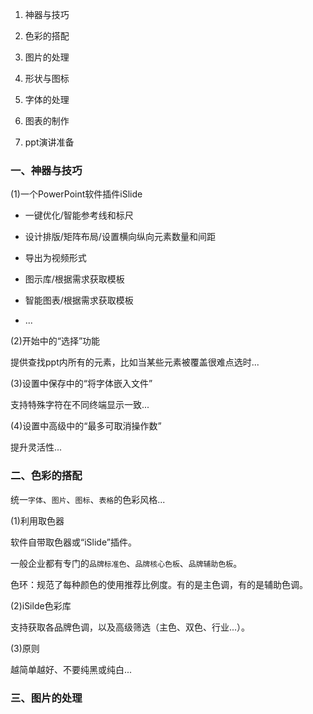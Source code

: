 1. 神器与技巧

2. 色彩的搭配

3. 图片的处理

4. 形状与图标

5. 字体的处理

6. 图表的制作

7. ppt演讲准备


### 一、神器与技巧

(1)一个PowerPoint软件插件iSlide

- 一键优化/智能参考线和标尺

- 设计排版/矩阵布局/设置横向纵向元素数量和间距

- 导出为视频形式

- 图示库/根据需求获取模板

- 智能图表/根据需求获取模板

- ...


(2)开始中的“选择”功能

提供查找ppt内所有的元素，比如当某些元素被覆盖很难点选时...


(3)设置中保存中的“将字体嵌入文件”

支持特殊字符在不同终端显示一致...


(4)设置中高级中的“最多可取消操作数”

提升灵活性...


### 二、色彩的搭配

统一`字体`、`图片`、`图标`、`表格`的色彩风格...

(1)利用取色器

软件自带取色器或“iSlide”插件。

一般企业都有专门的`品牌标准色`、`品牌核心色板`、`品牌辅助色板`。

色环：规范了每种颜色的使用推荐比例度。有的是主色调，有的是辅助色调。


(2)iSilde色彩库

支持获取各品牌色调，以及高级筛选（主色、双色、行业...）。


(3)原则

越简单越好、不要纯黑或纯白...


### 三、图片的处理


